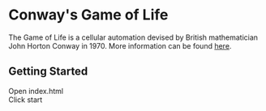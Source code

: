 # Conway's Game of Life

The Game of Life is a cellular automation devised by British mathematician John Horton Conway in 1970. More information can be found [here](https://en.wikipedia.org/wiki/Conway%27s_Game_of_Life).

## Getting Started

Open index.html \
Click start

